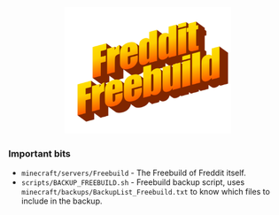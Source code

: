 <p align="center">
    <img src='assets/freddit-freebuild.png' width='300'>
</p>

### Important bits
- `minecraft/servers/Freebuild` - The Freebuild of Freddit itself. 
- `scripts/BACKUP_FREEBUILD.sh` - Freebuild backup script, uses `minecraft/backups/BackupList_Freebuild.txt` to know which files to include in the backup.